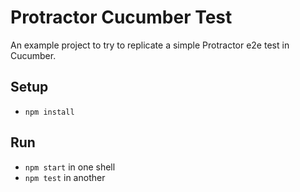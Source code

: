 # Protractor Cucumber Test

An example project to try to replicate a simple Protractor e2e test in Cucumber.

## Setup

- `npm install`

## Run

- `npm start` in one shell
- `npm test` in another

